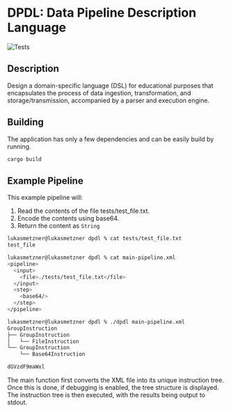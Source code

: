 # DPDL: Data Pipeline Description Language

![Tests](https://github.com/lukasmetzner/dpdl/workflows/Tests/badge.svg)

## Description

Design a domain-specific language (DSL) for educational purposes that encapsulates the process of data ingestion, transformation, and storage/transmission, accompanied by a parser and execution engine.

## Building
The application has only a few dependencies and can be easily build by running.
``` bash
cargo build
```

## Example Pipeline
This example pipeline will:
1. Read the contents of the file tests/test_file.txt.
2. Encode the contents using base64.
3. Return the content as `String`

``` bash
lukasmetzner@lukasmetzner dpdl % cat tests/test_file.txt
test_file
```
``` bash
lukasmetzner@lukasmetzner dpdl % cat main-pipeline.xml
<pipeline>
  <input>
    <file>./tests/test_file.txt</file>
  </input>
  <step>
    <base64/>
  </step>
</pipeline>
```
``` bash
lukasmetzner@lukasmetzner dpdl % ./dpdl main-pipeline.xml
GroupInstruction
├── GroupInstruction
│   └── FileInstruction
└── GroupInstruction
    └── Base64Instruction

dGVzdF9maWxl
```
The main function first converts the XML file into its unique instruction tree. Once this is done, if debugging is enabled, the tree structure is displayed. The instruction tree is then executed, with the results being output to stdout.